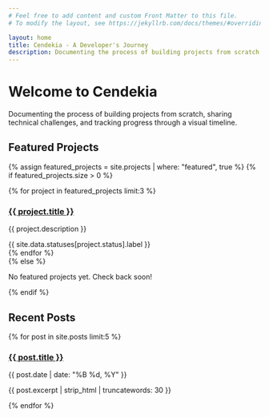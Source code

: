 ```yaml
---
# Feel free to add content and custom Front Matter to this file.
# To modify the layout, see https://jekyllrb.com/docs/themes/#overriding-theme-defaults

layout: home
title: Cendekia - A Developer's Journey
description: Documenting the process of building projects from scratch and sharing technical insights
---
```


# Welcome to Cendekia

Documenting the process of building projects from scratch, sharing technical challenges, and tracking progress through a visual timeline.

## Featured Projects

{% assign featured_projects = site.projects | where: "featured", true %}
{% if featured_projects.size > 0 %}
<div class="featured-projects">
  {% for project in featured_projects limit:3 %}
    <div class="project-card">
      <h3><a href="{{ project.url }}">{{ project.title }}</a></h3>
      <p>{{ project.description }}</p>
      <div class="project-status {{ project.status }}">{{ site.data.statuses[project.status].label }}</div>
    </div>
  {% endfor %}
</div>
{% else %}
<p>No featured projects yet. Check back soon!</p>
{% endif %}

## Recent Posts

{% for post in site.posts limit:5 %}
  <div class="post-item">
    <h3><a href="{{ post.url }}">{{ post.title }}</a></h3>
    <p class="post-date">{{ post.date | date: "%B %d, %Y" }}</p>
    <p>{{ post.excerpt | strip_html | truncatewords: 30 }}</p>
  </div>
{% endfor %}
